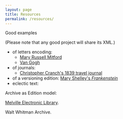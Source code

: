 ```yaml
---
layout: page
title: Resources
permalink: /resources/
---
```


Good examples

(Please note that any good project will share its XML.)

* of letters encoding:
  * [Mary Russell Mitford](http://digitalmitford.org/letters.html)
  * [Van Gogh](http://vangoghletters.org/vg/)
* of journals:
  * [Christopher Cranch's 1839 travel journal](http://scholarlyediting.org/2014/editions/cranchjournal.html)
* of a versioning edition: [Mary Shelley's *Frankenstein*](http://shelleygodwinarchive.org/contents/frankenstein/)
* eclectic text:



Archive as Edition model:

[Melville Electronic Library](http://mel-juxta-editions.herokuapp.com/documents/631).

Walt Whitman Archive.
